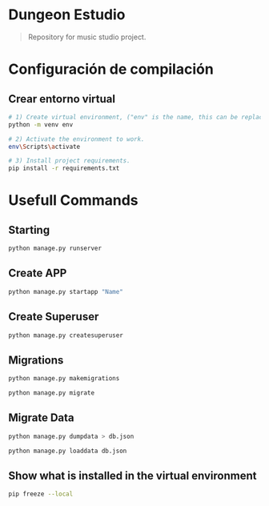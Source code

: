 # Dungeon Estudio
> Repository for music studio project.

# Configuración de compilación
## Crear entorno virtual 
``` bash
# 1) Create virtual environment, ("env" is the name, this can be replaced by anything).
python -m venv env

# 2) Activate the environment to work.
env\Scripts\activate

# 3) Install project requirements.
pip install -r requirements.txt
```

# Usefull Commands

## Starting
``` bash
python manage.py runserver
```
## Create APP
``` bash
python manage.py startapp "Name"
```
## Create Superuser
``` bash
python manage.py createsuperuser
```
## Migrations 
``` bash
python manage.py makemigrations

python manage.py migrate
```
## Migrate Data
``` bash
python manage.py dumpdata > db.json

python manage.py loaddata db.json
```
## Show what is installed in the virtual environment
``` bash
pip freeze --local
```